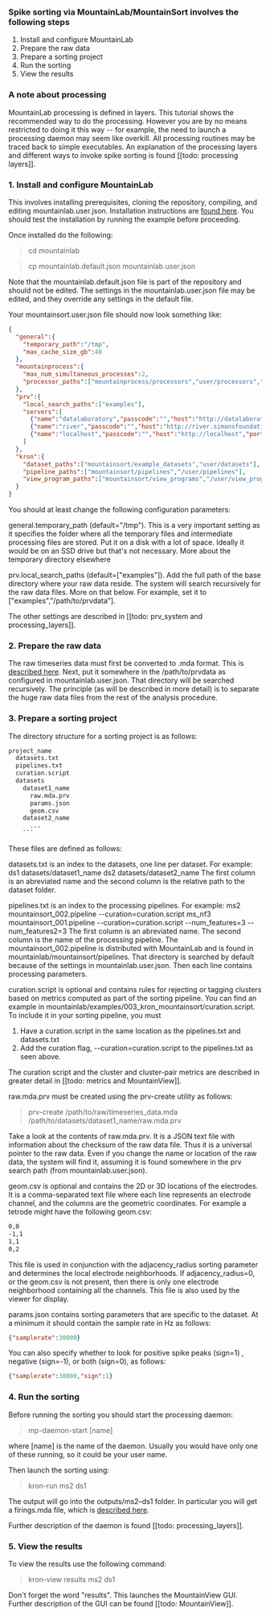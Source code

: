 ### Spike sorting via MountainLab/MountainSort involves the following steps

1. Install and configure MountainLab
2. Prepare the raw data
3. Prepare a sorting project
4. Run the sorting
5. View the results

### A note about processing

MountainLab processing is defined in layers. This tutorial shows the recommended way to do the processing. However you are by no means restricted to doing it this way -- for example, the need to launch a processing daemon may seem like overkill. All processing routines may be traced back to simple executables. An explanation of the processing layers and different ways to invoke spike sorting is found [[todo: processing layers]].

### 1. Install and configure MountainLab

This involves installing prerequisites, cloning the repository, compiling, and editing mountainlab.user.json. Installation instructions are [found here](doc/installation.md). You should test the installation by running the example before proceeding.

Once installed do the following:

> cd mountainlab

> cp mountainlab.default.json mountainlab.user.json

Note that the mountainlab.default.json file is part of the repository and should not be edited. The settings in the mountainlab.user.json file may be edited, and they override any settings in the default file. 

Your mountainsort.user.json file should now look something like:
```json
{
  "general":{
    "temporary_path":"/tmp",
    "max_cache_size_gb":40
  },
  "mountainprocess":{
    "max_num_simultaneous_processes":2,
    "processor_paths":["mountainprocess/processors","user/processors","packages"]
  },
  "prv":{
    "local_search_paths":["examples"],
    "servers":[
      {"name":"datalaboratory","passcode":"","host":"http://datalaboratory.org","port":8080,"path":"/prv"},
      {"name":"river","passcode":"","host":"http://river.simonsfoundation.org","port":8080,"path":"/prv"},
      {"name":"localhost","passcode":"","host":"http://localhost","port":8080,"path":"/prv"}
    ]
  },
  "kron":{
    "dataset_paths":["mountainsort/example_datasets","user/datasets"],
    "pipeline_paths":["mountainsort/pipelines","/user/pipelines"],
    "view_program_paths":["mountainsort/view_programs","/user/view_programs"]
  }
}
```

You should at least change the following configuration parameters:

general.temporary_path (default="/tmp"). This is a very important setting as it specifies the folder where all the temporary files and intermediate processing files are stored. Put it on a disk with a lot of space. Ideally it would be on an SSD drive but that's not necessary. More about the temporary directory elsewhere

prv.local_search_paths (default=["examples"]). Add the full path of the base directory where your raw data reside. The system will search recursively for the raw data files. More on that below. For example, set it to ["examples","/path/to/prvdata"].

The other settings are described in [[todo: prv_system and processing_layers]].

### 2. Prepare the raw data

The raw timeseries data must first be converted to .mda format. This is [described here](mda_format.md). Next, put it somewhere in the /path/to/prvdata as configured in mountainlab.user.json. That directory will be searched recursively. The principle (as will be described in more detail) is to separate the huge raw data files from the rest of the analysis procedure.

### 3. Prepare a sorting project

The directory structure for a sorting project is as follows:

```bash
project_name
  datasets.txt
  pipelines.txt
  curation.script
  datasets
    dataset1_name
      raw.mda.prv
      params.json
      geom.csv
    dataset2_name
      ...
    ```
```

These files are defined as follows:

datasets.txt is an index to the datasets, one line per dataset. For example:
ds1 datasets/dataset1_name
ds2 datasets/dataset2_name
The first column is an abreviated name and the second column is the relative path to the dataset folder.

pipelines.txt is an index to the processing pipelines. For example:
ms2 mountainsort_002.pipeline --curation=curation.script
ms_nf3 mountainsort_001.pipeline --curation=curation.script --num_features=3 --num_features2=3
The first column is an abreviated name. The second column is the name of the processing pipeline. The mountainsort_002.pipeline is distributed with MountainLab and is found in mountainlab/mountainsort/pipelines. That directory is searched by default because of the settings in mountainlab.user.json. Then each line contains processing parameters.

curation.script is optional and contains rules for rejecting or tagging clusters based on metrics computed as part of the sorting pipeline. You can find an example in mountainlab/examples/003_kron_mountainsort/curation.script. To include it in your sorting pipeline, you must 

1. Have a curation.script in the same location as the pipelines.txt and datasets.txt
2. Add the curation flag, --curation=curation.script to the pipelines.txt as seen above.

The curation script and the cluster and cluster-pair metrics are described in greater detail in [[todo: metrics and MountainView]].

raw.mda.prv must be created using the prv-create utility as follows:

> prv-create /path/to/raw/timeseries_data.mda /path/to/datasets/dataset1_name/raw.mda.prv

Take a look at the contents of raw.mda.prv. It is a JSON text file with information about the checksum of the raw data file. Thus it is a universal pointer to the raw data.  Even if you change the name or location of the raw data, the system will find it, assuming it is found somewhere in the prv search path (from mountainlab.user.json).

geom.csv is optional and contains the 2D or 3D locations of the electrodes. It is a comma-separated text file where each line represents an electrode channel, and the columns are the geometric coordinates. For example a tetrode might have the following geom.csv:

```bash
0,0
-1,1
1,1
0,2
```

This file is used in conjunction with the adjacency_radius sorting parameter and determines the local electrode neighborhoods. If adjacency_radius=0, or the geom.csv is not present, then there is only one electrode neighborhood containing all the channels. This file is also used by the viewer for display.

params.json contains sorting parameters that are specific to the dataset. At a minimum it should contain the sample rate in Hz as follows:

```json
{"samplerate":30000}
```

You can also specify whether to look for positive spike peaks (sign=1) , negative (sign=-1), or both (sign=0), as follows:

```json
{"samplerate":30000,"sign":1}
```

### 4. Run the sorting

Before running the sorting you should start the processing daemon:

> mp-daemon-start [name]

where [name] is the name of the daemon. Usually you would have only one of these running, so it could be your user name.

Then launch the sorting using:

> kron-run ms2 ds1

The output will go into the outputs/ms2–ds1 folder. In particular you will get a firings.mda file, which is [described here](doc/mda_format.md).

Further description of the daemon is found [[todo: processing_layers]].

### 5. View the results

To view the results use the following command:

> kron-view results ms2 ds1

Don't forget the word "results". This launches the MountainView GUI. Further description of the GUI can be found [[todo: MountainView]].
